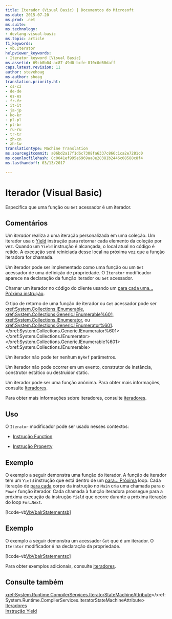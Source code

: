 ```yaml
---
title: Iterador (Visual Basic) | Documentos do Microsoft
ms.date: 2015-07-20
ms.prod: .net
ms.suite: 
ms.technology:
- devlang-visual-basic
ms.topic: article
f1_keywords:
- vb.Iterator
helpviewer_keywords:
- Iterator keyword [Visual Basic]
ms.assetid: 69cb0b04-ac87-49d0-bcfe-810c0d60daff
caps.latest.revision: 11
author: stevehoag
ms.author: shoag
translation.priority.ht:
- cs-cz
- de-de
- es-es
- fr-fr
- it-it
- ja-jp
- ko-kr
- pl-pl
- pt-br
- ru-ru
- tr-tr
- zh-cn
- zh-tw
translationtype: Machine Translation
ms.sourcegitcommit: a06bd2a17f1d6c7308fa6337c866c1ca2e7281c0
ms.openlocfilehash: 8c0041ef995e6969aa8e28381b2446c08588c8f4
ms.lasthandoff: 03/13/2017

---
```

# <a name="iterator-visual-basic"></a>Iterador (Visual Basic)
Especifica que uma função ou `Get` acessador é um iterador.  
  
## <a name="remarks"></a>Comentários  
 Um *iterador* realiza a uma iteração personalizada em uma coleção. Um iterador usa o [Yield](../../../visual-basic/language-reference/statements/yield-statement.md) instrução para retornar cada elemento da coleção por vez. Quando um `Yield` instrução é alcançada, o local atual no código é retido. A execução será reiniciada desse local na próxima vez que a função iteradora for chamada.  
  
 Um iterador pode ser implementado como uma função ou um `Get` acessador de uma definição de propriedade. O `Iterator` modificador aparece na declaração da função iterador ou `Get` acessador.  
  
 Chamar um iterador no código do cliente usando um [para cada uma... Próxima instrução](../../../visual-basic/language-reference/statements/for-each-next-statement.md).  
  
 O tipo de retorno de uma função de iterador ou `Get` acessador pode ser <xref:System.Collections.IEnumerable>, <xref:System.Collections.Generic.IEnumerable%601>, <xref:System.Collections.IEnumerator>, ou <xref:System.Collections.Generic.IEnumerator%601>.</xref:System.Collections.Generic.IEnumerator%601> </xref:System.Collections.IEnumerator> </xref:System.Collections.Generic.IEnumerable%601> </xref:System.Collections.IEnumerable>  
  
 Um iterador não pode ter nenhum `ByRef` parâmetros.  
  
 Um iterador não pode ocorrer em um evento, construtor de instância, construtor estático ou destruidor static.  
  
 Um iterador pode ser uma função anônima. Para obter mais informações, consulte [Iteradores](http://msdn.microsoft.com/library/f45331db-d595-46ec-9142-551d3d1eb1a7).  
  
 Para obter mais informações sobre iteradores, consulte [iteradores](http://msdn.microsoft.com/library/f45331db-d595-46ec-9142-551d3d1eb1a7).  
  
## <a name="usage"></a>Uso  
 O `Iterator` modificador pode ser usado nesses contextos:  
  
-   [Instrução Function](../../../visual-basic/language-reference/statements/function-statement.md)  
  
-   [Instrução Property](../../../visual-basic/language-reference/statements/property-statement.md)  
  
## <a name="example"></a>Exemplo  
 O exemplo a seguir demonstra uma função do iterador. A função de iterador tem um `Yield` instrução que está dentro de um [para... Próxima](../../../visual-basic/language-reference/statements/for-next-statement.md) loop. Cada iteração de [para cada](../../../visual-basic/language-reference/statements/for-each-next-statement.md) corpo da instrução no `Main` cria uma chamada para o `Power` função iterador. Cada chamada à função iteradora prossegue para a próxima execução da instrução `Yield` que ocorre durante a próxima iteração do loop `For…Next`.  
  
 [!code-vb[VbVbalrStatements&#98;](../../../visual-basic/language-reference/error-messages/codesnippet/VisualBasic/iterator_1.vb)]  
  
## <a name="example"></a>Exemplo  
 O exemplo a seguir demonstra um acessador `Get` que é um iterador. O `Iterator` modificador é na declaração da propriedade.  
  
 [!code-vb[VbVbalrStatements&#99;](../../../visual-basic/language-reference/error-messages/codesnippet/VisualBasic/iterator_2.vb)]  
  
 Para obter exemplos adicionais, consulte [iteradores](http://msdn.microsoft.com/library/f45331db-d595-46ec-9142-551d3d1eb1a7).  
  
## <a name="see-also"></a>Consulte também  
 <xref:System.Runtime.CompilerServices.IteratorStateMachineAttribute></xref:System.Runtime.CompilerServices.IteratorStateMachineAttribute>   
 [Iteradores](http://msdn.microsoft.com/library/f45331db-d595-46ec-9142-551d3d1eb1a7)   
 [Instrução Yield](../../../visual-basic/language-reference/statements/yield-statement.md)
